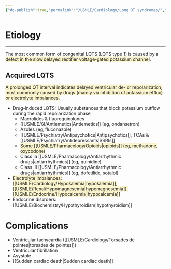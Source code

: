 ```yaml
---
{"dg-publish":true,"permalink":"/USMLE/Cardiology/Long QT syndromes/","title":"Long QT syndromes","tags":["t1"]}
---
```



# Etiology
---
The most common form of congenital LQTS (LQTS type 1) is caused by a <span style="background:rgba(240, 200, 0, 0.2)">defect in the slow delayed rectifier voltage-gated potassium channel</span>.
## Acquired LQTS
<span style="background:rgba(240, 200, 0, 0.2)">A prolonged QT interval indicates delayed ventricular de- or repolarization, most commonly caused by drugs (mainly via inhibition of potassium efflux) or electrolyte imbalances.</span>
- Drug-induced LQTS: Usually substances that block potassium outflow during the rapid repolarization phase 
	- Macrolides & fluoroquinolones
	- [[USMLE/GI/Antiemetics\|Antiemetics]] (eg, ondansetron)
	- Azoles (eg, fluconazole)
	- [[USMLE/Psychiatry/Antipsychotics\|Antipsychotics]], TCAs & [[USMLE/Psychiatry/Antidepressants\|SSRIs]]
	- <span style="background:rgba(240, 200, 0, 0.2)">Some [[USMLE/Pharmacology/Opioids\|opioids]] (eg, methadone, oxycodone)</span>
	- Class Ia [[USMLE/Pharmacology/Antiarrhythmic drugs\|antiarrhythmics]] (eg, quinidine)
	- Class III [[USMLE/Pharmacology/Antiarrhythmic drugs\|antiarrhythmics]] (eg, dofetilide, sotalol)
- <span style="background:rgba(240, 200, 0, 0.2)">Electrolyte imbalances: [[USMLE/Cardiology/Hypokalemia\|hypokalemia]], [[USMLE/Renal/Hypomagnesemia\|hypomagnesemia]], [[USMLE/Endocrine/Hypocalcemia\|hypocalcemia]]</span>
- Endocrine disorders: [[USMLE/Biochemistry/Hypothyroidism\|hypothyroidism]]
# Complications
- Ventricular tachycardia ([[USMLE/Cardiology/Torsades de pointes\|torsades de pointes]])
- Ventricular fibrillation
- Asystole
- [[Sudden cardiac death\|Sudden cardiac death]]
